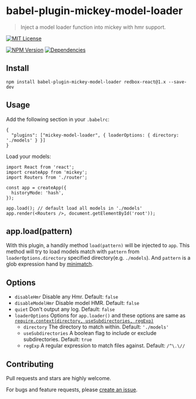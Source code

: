 # babel-plugin-mickey-model-loader

> Inject a model loader function into mickey with hmr support.

[![MIT License](https://img.shields.io/badge/license-MIT_License-green.svg?style=flat-square)](https://github.com/mickey/babel-plugin-mickey-model-loader/blob/master/LICENSE)

[![NPM Version](https://img.shields.io/npm/v/babel-plugin-mickey-model-loader.svg?style=flat-square)](https://www.npmjs.com/package/babel-plugin-mickey-model-loader)
[![Dependencies](https://david-dm.org/mickey/babel-plugin-mickey-model-loader/status.svg)](https://david-dm.org/mickey/babel-plugin-mickey-model-loader)

## Install

```
npm install babel-plugin-mickey-model-loader redbox-react@1.x --save-dev
```

## Usage

Add the following section in your `.babelrc`:

```
{
  "plugins": ["mickey-model-loader", { loaderOptions: { directory: './models' } }]
}
```

Load your models:

```
import React from 'react';
import createApp from 'mickey';
import Routers from './router';

const app = createApp({
  historyMode: 'hash',
});

app.load(); // default load all models in './models'
app.render(<Routers />, document.getElementById('root'));
```

## app.load(pattern)

With this plugin, a handily method `load(pattern)` will be injected to `app`. This method will try to load models match with `pattern` from `loaderOptions.directory` specified directory(e.g. `./models`). And `pattern` is a glob expression hand by [minimatch](https://www.npmjs.com/package/minimatch).


## Options

 - `disableHmr` Disable any Hmr. Default: `false`
 - `disableModelHmr` Disable model HMR. Default: `false`
 - `quiet` Don't output any log. Default: `false`
 - `loaderOptions` Options for `app.loader()` and these options are same as [`require.context(directory, useSubdirectories, regExp)`](https://webpack.github.io/docs/context.html#require-context)
    - `directory` The directory to match within. Default: `'./models'`
    - `useSubdirectories` A boolean flag to include or exclude subdirectories. Default: `true`
    - `regExp` A regular expression to match files against. Default: `/^\.\//`


## Contributing

Pull requests and stars are highly welcome.

For bugs and feature requests, please [create an issue](https://github.com/mickey/babel-plugin-mickey-model-loader/issues/new).